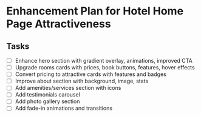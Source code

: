 # Enhancement Plan for Hotel Home Page Attractiveness

## Tasks
- [ ] Enhance hero section with gradient overlay, animations, improved CTA
- [ ] Upgrade rooms cards with prices, book buttons, features, hover effects
- [ ] Convert pricing to attractive cards with features and badges
- [ ] Improve about section with background, image, stats
- [ ] Add amenities/services section with icons
- [ ] Add testimonials carousel
- [ ] Add photo gallery section
- [ ] Add fade-in animations and transitions

